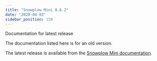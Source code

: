 ```yaml
---
title: "Snowplow Mini 0.6.2"
date: "2020-04-03"
sidebar_position: 150
---
```


Documentation for latest release

The documentation listed here is for an old version.

The latest release is available from the [Snowplow Mini documentation](/docs/migrated/pipeline-components-and-applications/snowplow-mini/).
